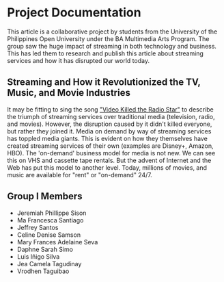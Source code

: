 # Project Documentation

This article is a collaborative project by students from the  University of the Philippines Open University under the BA Multimedia  Arts Program. The group saw the huge impact of streaming in both  technology and business. This has led them to research and publish this  article about streaming services and how it has disrupted our world  today.

## Streaming and How it Revolutionized the TV, Music, and Movie Industries

It may be fitting to sing the song ["Video Killed the Radio Star"](https://www.youtube.com/watch?v=LrjdpNDfZLo)  to describe the triumph of streaming services over traditional media (television, radio, and movies).  However, the disruption caused by it didn't killed everyone, but rather they joined it. Media on demand by way of streaming services has toppled media giants. This is evident on how they themselves have created streaming services of their own (examples are Disney+, Amazon, HBO). The 'on-demand' business model for media is not new. We can see this on VHS and cassette tape rentals. But the advent of Internet and the Web has put this model to another level. Today, millions of movies, and music are available for "rent" or "on-demand" 24/7. 

## Group I Members

- Jeremiah Phillippe Sison
- Ma Francesca Santiago
- Jeffrey Santos
- Celine Denise Samson
- Mary Frances Adelaine Seva
- Daphne Sarah Simo
- Luis Iñigo Silva
- Jea Camela Tagudinay
- Vrodhen Taguibao
